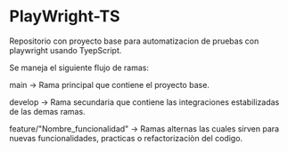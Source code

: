 # PlayWright-TS
Repositorio con proyecto base para automatizacion de pruebas con playwright usando TyepScript.

Se maneja el siguiente flujo de ramas:

main -> Rama principal que contiene el proyecto base.

develop -> Rama secundaria que contiene las integraciones estabilizadas de las demas ramas.

feature/"Nombre_funcionalidad" -> Ramas alternas las cuales sirven para nuevas funcionalidades, practicas o refactorizaciòn del codigo.
